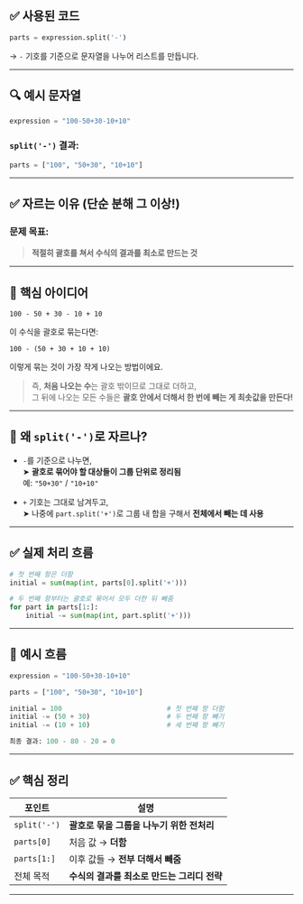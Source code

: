 ## ✅ 사용된 코드
```python
parts = expression.split('-')
```
→ `-` 기호를 기준으로 문자열을 나누어 리스트를 만듭니다.

---

## 🔍 예시 문자열
```python
expression = "100-50+30-10+10"
```

### `split('-')` 결과:
```python
parts = ["100", "50+30", "10+10"]
```

---

## ✅ 자르는 이유 (단순 분해 그 이상!)

### 문제 목표:
> **적절히 괄호를 쳐서 수식의 결과를 최소로 만드는 것**

---

## 🔎 핵심 아이디어

```
100 - 50 + 30 - 10 + 10
```

이 수식을 괄호로 묶는다면:

```
100 - (50 + 30 + 10 + 10)
```

이렇게 묶는 것이 가장 작게 나오는 방법이에요.

> 즉, **처음 나오는 수**는 괄호 밖이므로 그대로 더하고,  
> 그 뒤에 나오는 모든 수들은 **괄호 안에서 더해서 한 번에 빼는 게 최솟값을 만든다!**

---

## 🧠 왜 `split('-')`로 자르나?
- `-`를 기준으로 나누면,  
  ➤ **괄호로 묶어야 할 대상들이 그룹 단위로 정리됨**  
  예: `"50+30"` / `"10+10"`

- `+` 기호는 그대로 남겨두고,  
  ➤ 나중에 `part.split('+')`로 그룹 내 합을 구해서 **전체에서 빼는 데 사용**

---
## ✅ 실제 처리 흐름

```python
# 첫 번째 항은 더함
initial = sum(map(int, parts[0].split('+')))

# 두 번째 항부터는 괄호로 묶어서 모두 더한 뒤 빼줌
for part in parts[1:]:
    initial -= sum(map(int, part.split('+')))
```

---

## 🧾 예시 흐름

```python
expression = "100-50+30-10+10"

parts = ["100", "50+30", "10+10"]

initial = 100                          # 첫 번째 항 더함
initial -= (50 + 30)                   # 두 번째 항 빼기
initial -= (10 + 10)                   # 세 번째 항 빼기

최종 결과: 100 - 80 - 20 = 0
```

---

## ✅ 핵심 정리

| 포인트 | 설명 |
|--------|------|
| `split('-')` | **괄호로 묶을 그룹을 나누기 위한 전처리** |
| `parts[0]`   | 처음 값 → **더함** |
| `parts[1:]`  | 이후 값들 → **전부 더해서 빼줌** |
| 전체 목적     | **수식의 결과를 최소로 만드는 그리디 전략** |

---